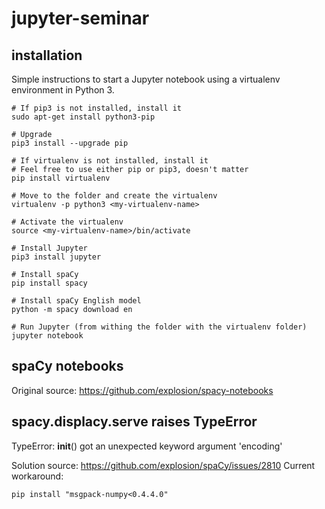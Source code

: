 # jupyter-seminar

## installation

Simple instructions to start a Jupyter notebook using a virtualenv environment in Python 3.

```shell
# If pip3 is not installed, install it
sudo apt-get install python3-pip

# Upgrade
pip3 install --upgrade pip

# If virtualenv is not installed, install it
# Feel free to use either pip or pip3, doesn't matter
pip install virtualenv

# Move to the folder and create the virtualenv
virtualenv -p python3 <my-virtualenv-name>

# Activate the virtualenv
source <my-virtualenv-name>/bin/activate

# Install Jupyter
pip3 install jupyter

# Install spaCy
pip install spacy

# Install spaCy English model
python -m spacy download en

# Run Jupyter (from withing the folder with the virtualenv folder)
jupyter notebook
```


## spaCy notebooks

Original source: https://github.com/explosion/spacy-notebooks



## spacy.displacy.serve raises TypeError

TypeError: __init__() got an unexpected keyword argument 'encoding'

Solution source: https://github.com/explosion/spaCy/issues/2810
Current workaround: 
```shell
pip install "msgpack-numpy<0.4.4.0"
```
